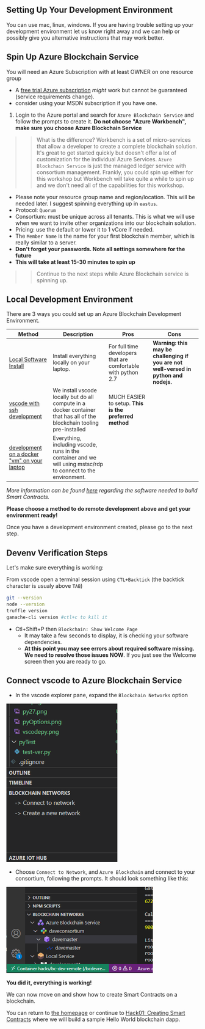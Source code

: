 ## Setting Up Your Development Environment

You can use mac, linux, windows.  If you are having trouble setting up your development environment let us know right away and we can help or possibly give you alternative instructions that may work better.  

## Spin Up Azure Blockchain Service

You will need an Azure Subscription with at least OWNER on one resource group
  * A [free trial Azure subscription](https://azure.microsoft.com/free/?ref=microsoft.com&utm_source=microsoft.com&utm_medium=docs&utm_campaign=visualstudio) _might_ work but cannot be guaranteed (service requirements change). 
  * consider using your MSDN subscription if you have one.  

1. Login to the Azure portal and search for `Azure Blockchain Service` and follow the prompts to create it.  **Do not choose "Azure Workbench", make sure you choose Azure Blockchain Service**

>> What is the difference?  Workbench is a set of micro-services that allow a developer to create a complete blockchain solution.  It's great to get started quickly but doesn't offer a lot of customization for the individual Azure Services.  `Azure Blockchain Service` is just the managed ledger service with consortium management.  Frankly, you could spin up either for this workshop but Workbench will take quite a while to spin up and we don't need all of the capabilities for this workshop.  

* Please note your resource group name and region/location.  This will be needed later.  I suggest spinning everything up in `eastus`.
* Protocol: `Quorum`
* Consortium:  must be unique across all tenants.  This is what we will use when we want to invite other organizations into our blockchain solution.  
* Pricing:  use the default or lower it to 1 vCore if needed.
* The `Member Name` is the name for your first blockchain member, which is really similar to a server.  
* **Don't forget your passwords.  Note all settings somewhere for the future**
* **This will take at least 15-30 minutes to spin up**

>> Continue to the next steps while Azure Blockchain service is spinning up.


## Local Development Environment

There are 3 ways you could set up an Azure Blockchain Development Environment.  


|Method|Description|Pros|Cons|
|---------|------|------|------|
|[Local Software Install](./LocalInstall.md)|Install everything locally on your laptop.|For full time developers that are comfortable with python 2.7|**Warning: this may be challenging if you are not well-versed in python and nodejs.**|
|[vscode with ssh development](./remote-dev/RemoteDev.md)|We install vscode locally but do all compute in a docker container that has all of the blockchain tooling pre-installed|MUCH EASIER to setup.  **This is the preferred method**||
|[development on a docker "vm" on your laptop](./docker-dev-env/README.md)|Everything, including vscode, runs in the container and we will using mstsc/rdp to connect to the environment. |||


*More information can be found [here](https://docs.microsoft.com/en-us/azure/blockchain/service/connect-vscode) regarding the software needed to build Smart Contracts.* 

**Please choose a method to do remote development above and get your environment ready!**

Once you have a development environment created, please go to the next step.  

## Devenv Verification Steps

Let's make sure everything is working:

From vscode open a terminal session using `CTL+Backtick`  (the backtick character is usualy above `TAB`)

```bash
git --version
node --version
truffle version
ganache-cli version #ctl+c to kill it
```

* Ctl+Shift+P then `Blockchain: Show Welcome Page`
  * It may take a few seconds to display, it is checking your software dependencies.  
  * **At this point you may see errors about required software missing.  We need to resolve those issues NOW**.  If you just see the Welcome screen then you are ready to go.  

  
## Connect vscode to Azure Blockchain Service


* In the vscode explorer pane, expand the `Blockchain Networks` option

![](./img/vscodeexp.png)

* Choose `Connect to Network`, and `Azure Blockchain` and connect to your consortium, following the prompts. It should look something like this:  

![](./img/vscode5.png)

**You did it, everything is working!**

We can now move on and show how to create Smart Contracts on a blockchain.  

You can return to [the homepage](./README.md) or continue to [Hack01:  Creating Smart Contracts](./labs/SmartContractIdeation/SmartContracts.md) where we will build a sample Hello World blockchain dapp.  